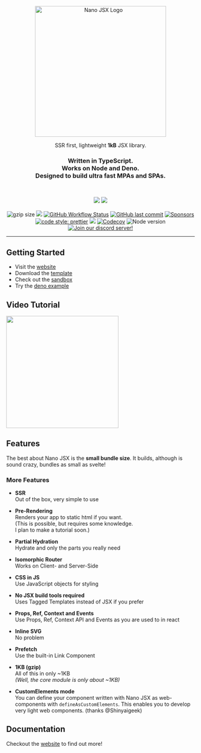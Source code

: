<p align="center">
  <a href="http://nanojsx.io/">
    <img src="https://raw.githubusercontent.com/nanojsx/nano/master/readme/nano-jsx-logo.svg" alt="Nano JSX Logo" width="350"/>
  </a>
</p>

<p align="center">
  SSR first, lightweight <b>1kB</b> JSX library.
</p>

</div>

<h3 align="center">
  Written in TypeScript.<br />
  Works on Node and Deno.<br />
  Designed to build ultra fast MPAs and SPAs.
</h3>

<br/>

<p align="center">  
  <a href="https://www.npmjs.com/package/nano-jsx"><img src="https://img.shields.io/badge/available%20on-npmjs.com-lightgrey.svg?logo=node.js&logoColor=339933&labelColor=white&style=flat-square"></a>
  <a href="https://deno.land/x/nano_jsx"><img src="https://img.shields.io/badge/available%20on-deno.land/x-lightgrey.svg?logo=deno&labelColor=black&style=flat-square"></a>
  <br/><br/>
  <img src="https://badgen.net/badgesize/gzip/nanojsx/nano/master/bundles/nano.core.min.js?style=flat-square" alt="gzip size">
  <a href="https://github.com/nanojsx/nano/actions?query=workflow%3ANodeJS"><img src="https://img.shields.io/github/workflow/status/nanojsx/nano/NodeJS/master?label=NodeJS&logo=github&style=flat-square"></a>
  <a href="https://github.com/nanojsx/nano/actions?query=workflow%3ADeno"><img alt="GitHub Workflow Status" src="https://img.shields.io/github/workflow/status/nanojsx/nano/Deno?label=Deno&logo=github&style=flat-square"></a>
  <a href="https://github.com/nanojsx/nano/commits/master"><img src="https://img.shields.io/github/last-commit/nanojsx/nano.svg?style=flat-square" alt="GitHub last commit"></a>
  <a href="https://github.com/sponsors/yandeu"><img src="https://img.shields.io/github/sponsors/yandeu?style=flat-square" alt="Sponsors"></a>
  <a href="https://github.com/prettier/prettier"><img src="https://img.shields.io/badge/code_style-prettier-ff69b4.svg?style=flat-square" alt="code style: prettier"></a>
  <a href="https://www.typescriptlang.org/"><img src="https://img.shields.io/badge/built%20with-TypeScript-blue?style=flat-square"></a>
  <a href="https://codecov.io/gh/nanojsx/nano"><img src="https://img.shields.io/codecov/c/github/nanojsx/nano?logo=codecov&style=flat-square" alt="Codecov"/></a>
  <img src="https://img.shields.io/node/v/nano-jsx.svg?style=flat-square" alt="Node version"/>
  <a href="https://discord.gg/96PGJeB8xf"> <img src="https://img.shields.io/discord/912874504877912075?color=%237289da&label=discord&logo=discord" alt="Join our discord server!"></a>
</p>

<hr>

## Getting Started

- Visit the [website](http://nanojsx.io/)
- Download the [template](https://github.com/nanojsx/template)
- Check out the [sandbox](https://codepen.io/yandeu/pen/MWKMmbq)
- Try the [deno example](https://github.com/nanojsx/nano-jsx-deno-example)

## Video Tutorial

<a href="https://www.youtube.com/playlist?list=PLC2Z8IWl1XDJI4Ah7ABolQ79AugF_eH1g"><img width="300" src="https://raw.githubusercontent.com/nanojsx/nano/master/readme/thumbnail.png" /></a>

## Features

The best about Nano JSX is the **small bundle size**. It builds, although is sound crazy, bundles as small as svelte!

### More Features

- **SSR**  
  Out of the box, very simple to use

- **Pre-Rendering**  
  Renders your app to static html if you want.  
  (This is possible, but requires some knowledge.  
  I plan to make a tutorial soon.)

- **Partial Hydration**  
  Hydrate and only the parts you really need

- **Isomorphic Router**  
  Works on Client- and Server-Side

- **CSS in JS**  
  Use JavaScript objects for styling

- **No JSX build tools required**  
  Uses Tagged Templates instead of JSX if you prefer

- **Props, Ref, Context and Events**  
  Use Props, Ref, Context API and Events as you are used to in react

- **Inline SVG**  
  No problem

- **Prefetch**  
  Use the built-in Link Component

- **1KB (gzip)**  
  All of this in only ~1KB  
  _(Well, the core module is only about ~1KB)_

- **CustomElements mode**  
  You can define your component written with Nano JSX as web-components with `defineAsCustomElements`. This enables you to develop very light web components. (thanks @Shinyaigeek)

## Documentation

Checkout the [website](http://nanojsx.io/) to find out more!

